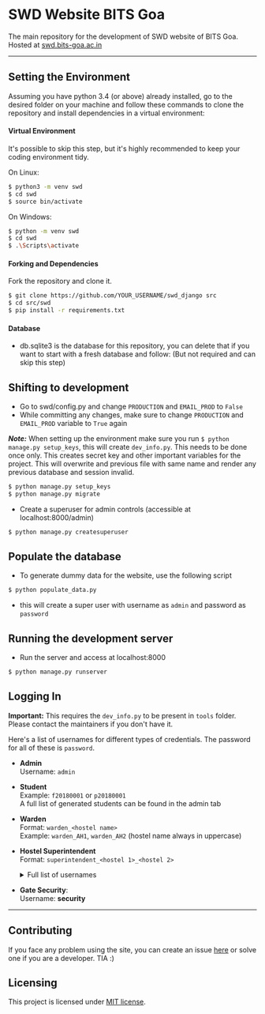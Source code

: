 # SWD Website BITS Goa

The main repository for the development of SWD website of BITS Goa.<br>Hosted at [swd.bits-goa.ac.in](https://swd.bits-goa.ac.in)

---

## Setting the Environment

Assuming you have python 3.4 (or above) already installed, go to the desired folder on your machine and follow these commands to clone the repository and install dependencies in a virtual environment:

#### Virtual Environment

It's possible to skip this step, but it's highly recommended to keep your coding environment tidy.

On Linux:

```bash
$ python3 -m venv swd
$ cd swd
$ source bin/activate
```

On Windows:

```bash
$ python -m venv swd
$ cd swd
$ .\Scripts\activate
```

#### Forking and Dependencies

Fork the repository and clone it.

```bash
$ git clone https://github.com/YOUR_USERNAME/swd_django src
$ cd src/swd
$ pip install -r requirements.txt
```
#### Database

* db.sqlite3 is the database for this repository, you can delete that if you want to start with a fresh database and follow: (But not required and can skip this step)

## Shifting to development

* Go to swd/config.py and change ```PRODUCTION``` and ```EMAIL_PROD``` to ```False```
* While committing any changes, make sure to change ```PRODUCTION``` and ```EMAIL_PROD``` variable to ```True``` again

***Note:*** When setting up the environment make sure you run ```$ python manage.py setup_keys```, this will create ```dev_info.py```.
This needs to be done once only. This creates secret key and other important variables for the project. This will overwrite and previous file with same name and render 
any previous database and session invalid.

```bash
$ python manage.py setup_keys
$ python manage.py migrate
```

* Create a superuser for admin controls (accessible at localhost:8000/admin)

```bash
$ python manage.py createsuperuser
```

## Populate the database

* To generate dummy data for the website, use the following script

```bash
$ python populate_data.py
```

* this will create a super user with username as ```admin``` and password as ```password```

## Running the development server

* Run the server and access at localhost:8000

```bash
$ python manage.py runserver
```

## Logging In

**Important:** This requires the `dev_info.py` to be present in `tools` folder. Please contact the maintainers if you don't have it.

Here's a list of usernames for different types of credentials. The password for all of these is `password`.

* **Admin**<br>Username: `admin`

* **Student**<br>Example: `f20180001` or `p20180001`<br>A full list of generated students can be found in the admin tab

* **Warden**<br>Format: `warden_<hostel name>`<br>Example: `warden_AH1`, `warden_AH2` (hostel name always in uppercase)

* **Hostel Superintendent**<br>Format: `superintendent_<hostel 1>_<hostel 2>`<br><details><summary>Full list of usernames</summary>`superintendent_AH1_AH2`, `superintendent_AH3_AH4`, `superintendent_AH5_AH6`, `superintendent_AH7_AH8`, `superintendent_AH9_CH1`, `superintendent_CH2_CH3`, `superintendent_CH4_CH5`, `superintendent_CH6_CH7`, `superintendent_DH1_DH2`, `superintendent_DH3_DH4`, `superintendent_DH5_DH6`</details>

* **Gate Security**:<br>Username: **security**

---

## Contributing

If you face any problem using the site, you can create an issue [here](https://github.com/swd-bits-goa/swd_django/issues) or solve one if you are a developer. TIA :)

## Licensing

This project is licensed under [MIT license](LICENSE).
